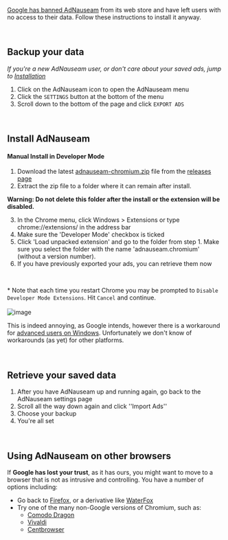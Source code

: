[Google has banned AdNauseam](https://adnauseam.io/free-adnauseam.html) from its web store and have left users with no access to their data. Follow these instructions to install it anyway.

<br>

## Backup your data

_If you're a new AdNauseam user, or don't care about your saved ads, jump to [Installation](#install-adnauseam)_

1. Click on the AdNauseam icon to open the AdNauseam menu
2. Click the ``SETTINGS`` button at the bottom of the menu
3. Scroll down to the bottom of the page and click ``EXPORT ADS``

<br>

## Install AdNauseam

#### Manual Install in Developer Mode
1. Download the latest [adnauseam-chromium.zip](https://github.com/dhowe/AdNauseam/releases/latest/download/adnauseam-chromium.zip) file from the [releases page](https://github.com/dhowe/AdNauseam/releases/latest) 
2. Extract the zip file to a folder where it can remain after install.  

**Warning: Do not delete this folder after the install or the extension will be disabled.**

3. In the Chrome menu, click Windows > Extensions or type chrome://extensions/ in the address bar  
4. Make sure the 'Developer Mode' checkbox is ticked
5. Click 'Load unpacked extension' and go to the folder from step 1. Make sure you select the folder with the name 'adnauseam.chromium' (without a version number). 
6. If you have previously exported your ads, you can retrieve them now  

<br>

*&nbsp;Note that each time you restart Chrome you may be prompted to ``Disable Developer Mode Extensions``. Hit ``Cancel`` and continue.<br/>  
![image](https://cloud.githubusercontent.com/assets/27123/21674871/5041d6c6-d338-11e6-9112-9dcebb5553e6.png)

This is indeed annoying, as Google intends, however there is a workaround for [advanced users on Windows](https://github.com/dhowe/AdNauseam/wiki/Install-AdNauseam-in-Chrome-on-Windows). Unfortunately we don't know of workarounds (as yet) for other platforms.

<br>

## Retrieve your saved data

1. After you have AdNauseam up and running again, go back to the AdNauseam settings page
1. Scroll all the way down again and click ''Import Ads''
1. Choose your backup
1. You're all set

<br>

## Using AdNauseam on other browsers

If __Google has lost your trust__, as it has ours, you might want to move to a browser that is not as intrusive and controlling. You have a number of options including:

* Go back to [Firefox](https://getfirefox.com), or a derivative like [WaterFox](https://www.waterfoxproject.org/)
* Try one of the many non-Google versions of Chromium, such as:
    * [Comodo Dragon](https://www.comodo.com/home/browsers-toolbars/browser.php)
    * [Vivaldi](http://www.vivaldi.com/)
    * [Centbrowser](https://www.centbrowser.com/)

<br>
